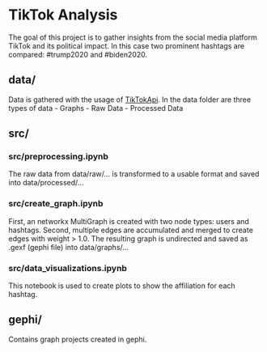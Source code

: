# TikTok Analysis

The goal of this project is to gather insights from the social media platform TikTok and its political impact. In this case two prominent hashtags are compared: #trump2020 and #biden2020. 

## data/

Data is gathered with the usage of [TikTokApi](https://github.com/davidteather/TikTok-Api). 
In the data folder are three types of data
    - Graphs
    - Raw Data
    - Processed Data

## src/

### src/preprocessing.ipynb

The raw data from data/raw/... is transformed to a usable format and saved into data/processed/...

### src/create_graph.ipynb

First, an networkx MultiGraph is created with two node types: users and hashtags. Second, multiple edges are accumulated and merged to create edges with weight > 1.0.
The resulting graph is undirected and saved as .gexf (gephi file) into data/graphs/...

### src/data_visualizations.ipynb

This notebook is used to create plots to show the affiliation for each hashtag.

## gephi/

Contains graph projects created in gephi.

